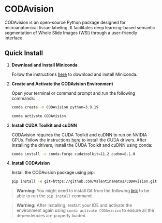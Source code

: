 # CODAvision

CODAvision is an open-source Python package designed for microanatomical tissue labeling. It facilitates deep learning-based semantic segmentation of Whole Slide Images (WSI) through a user-friendly interface.

## Quick Install

1. **Download and Install Miniconda**

   Follow the instructions [here](https://docs.anaconda.com/miniconda/) to download and install Miniconda.

2. **Create and Activate the CODAvision Environment**

    Open your terminal or command prompt and run the following commands:
    
    ```sh
    conda create -n CODAvision python=3.9.19
    
    conda activate CODAvision
    ```

3. **Install CUDA Toolkit and cuDNN**
  
    CODAvision requires the CUDA Toolkit and cuDNN to run on NVIDIA GPUs. Follow the instructions [here](https://docs.nvidia.com/cuda/cuda-installation-guide-linux/index.html) to install the CUDA drivers. After installing the drivers, install the CUDA Toolkit and cuDNN using conda:

    ```sh
    conda install -c conda-forge cudatoolkit=11.2 cudnn=8.1.0
    ```

4. **Install CODAvision**
  
    Install the CODAvision package using pip:
    
    ```sh
    pip install -e git+https://github.com/Valentinamatos/CODAvision.git#egg=CODAvision
 > **Warning:** 
> You might need to install Git from the following [link](https://git-scm.com/downloads/win) to be able to run the `pip install` command.

> **Warning:**
> After installing, restart your IDE and activate the environment again using `conda activate CODAvision` to ensure all the dependencies are properly loaded.